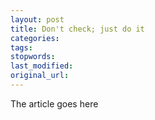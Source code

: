 ```yaml
---
layout: post
title: Don't check; just do it
categories:
tags:
stopwords:
last_modified:
original_url: 
---
```


The article goes here

